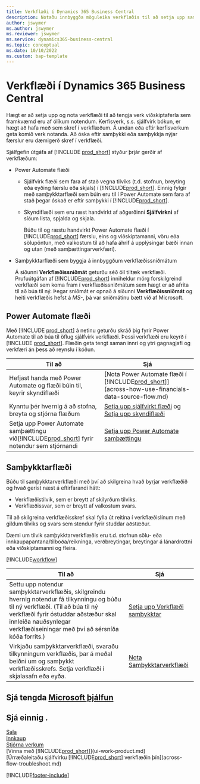 ```yaml
---
title: Verkflæði í Dynamics 365 Business Central
description: Notaðu innbyggða möguleika verkflæðis til að setja upp samþykktarverkflæði til að bæta við sjálfvirk verkflæði sem byggja á Power Automate. Hægt er að setja upp skref til að úthluta verkum á mismunandi fólk sem hluti af mismunandi verkum viðskiptaferla.
author: jswymer
ms.author: jswymer
ms.reviewer: jswymer
ms.service: dynamics365-business-central
ms.topic: conceptual
ms.date: 10/10/2022
ms.custom: bap-template
---
```

# <a name="workflows-in-dynamics-365-business-central" />Verkflæði í Dynamics 365 Business Central

Hægt er að setja upp og nota verkflæði til að tengja verk viðskiptaferla sem framkvæmd eru af ólíkum notendum. Kerfisverk, s.s. sjálfvirk bókun, er hægt að hafa með sem skref í verkflæðum. Á undan eða eftir kerfisverkum geta komið verk notanda. Að óska eftir samþykki eða samþykkja nýjar færslur eru dæmigerð skref í verkflæði.

Sjálfgefin útgáfa af [!INCLUDE [prod_short](includes/prod_short.md)] styður þrjár gerðir af verkflæðum:
  
* Power Automate flæði

  * Sjálfvirk flæði sem fara af stað vegna tilviks (t.d. stofnun, breyting eða eyðing færslu eða skjals) í [!INCLUDE[prod_short](includes/prod_short.md)]. Einnig fylgir með samþykktarflæði sem búin eru til í Power Automate sem fara af stað þegar óskað er eftir samþykki í [!INCLUDE[prod_short](includes/prod_short.md)].
  * Skyndiflæði sem eru ræst handvirkt af aðgerðinni **Sjálfvirkni** af síðum lista, spjalda og skjala.

    Búðu til og ræstu handvirkt Power Automate flæði í [!INCLUDE[prod_short](includes/prod_short.md)] færslu, eins og viðskiptamanni, vöru eða sölupöntun, með valkostum til að hafa áhrif á upplýsingar bæði innan og utan (með samþættingarverkfæri).

* Samþykktarflæði sem byggja á innbyggðum verkflæðissniðmátum

  Á síðunni **Verkflæðissniðmát** geturðu séð öll tiltæk verkflæði. Prufuútgáfan af [!INCLUDE[prod_short](includes/prod_short.md)] inniheldur mörg forskilgreind verkflæði sem koma fram í verkflæðissniðmátum sem hægt er að afrita til að búa til ný. Þegar sniðmát er opnað á síðunni **Verkflæðissniðmát** og heiti verkflæðis hefst á *MS-*, þá var sniðmátinu bætt við af Microsoft.

## <a name="power-automate-flows" />Power Automate flæði

Með [!INCLUDE [prod_short](includes/prod_short.md)] á netinu geturðu skráð þig fyrir Power Automate til að búa til öflug sjálfvirk verkflæði. Þessi verkflæði eru keyrð í [!INCLUDE [prod_short](includes/prod_short.md)]. Flæðin geta tengt saman innri og ytri gagnagjafi og verkfæri án þess að reynslu í kóðun.

|**Til að** |**Sjá**|
|-------|-------|
|Hefjast handa með Power Automate og flæði búin til, keyrir skyndiflæði|[Nota Power Automate flæði í [!INCLUDE[prod_short](includes/prod_short.md)]](across-how-use-financials-data-source-flow.md)|
|Kynntu þér hvernig á að stofna, breyta og stjórna flæðum|[Setja upp sjálfvirkt flæði](/dynamics365/business-central/dev-itpro/powerplatform/automate-workflows) og [Setja upp skyndiflæði](/dynamics365/business-central/dev-itpro/powerplatform/instant-flows)|
|Setja upp Power Automate samþættingu við[!INCLUDE[prod_short](includes/prod_short.md)] fyrir notendur sem stjórnandi|[Setja upp Power Automate samþættingu](/dynamics365/business-central/dev-itpro/powerplatform/power-automate-setup)|

## <a name="approval-workflows" />Samþykktarflæði

Búðu til samþykktarverkflæði með því að skilgreina hvað byrjar verkflæðið og hvað gerist næst á eftirfarandi hátt:

* Verkflæðistilvik, sem er breytt af skilyrðum tilviks.
* Verkflæðissvar, sem er breytt af valkostum svars.

Til að skilgreina verkflæðisskref skal fylla út reitina í verkflæðislínum með gildum tilviks og svars sem stendur fyrir studdar aðstæður.

Dæmi um tilvik samþykktarverkflæðis eru t.d. stofnun sölu- eða innkaupapantana/tilboða/reikninga, verðbreytingar, breytingar á lánardrottni eða viðskiptamanni og fleira.

[!INCLUDE[workflow](includes/workflow.md)]

| **Til að** | **Sjá** |
|--|--|
| Settu upp notendur samþykktarverkflæðis, skilgreindu hvernig notendur fá tilkynningu og búðu til ný verkflæði. (Til að búa til ný verkflæði fyrir óstuddar aðstæður skal innleiða nauðsynlegar verkflæðiseiningar með því að sérsníða kóða forrits.) | [Setja upp Verkflæði samþykktar](across-set-up-workflows.md) |
| Virkjaðu samþykktarverkflæði, svaraðu tilkynningum verkflæðis, þar á meðal beiðni um og samþykkt verkflæðisskrefs. Setja verkflæði í skjalasafn eða eyða. | [Nota Samþykktarverkflæði](across-use-workflows.md) |

<!--
| Integrate company data with Power Automate workflows, using both internal and external sources and events to create and automate tasks or workflows. | [Use Power Automate Flows in [!INCLUDE[prod_short](includes/prod_short.md)]](across-how-use-financials-data-source-flow.md) |-->

## <a name="see-related-microsoft-trainingtrainingmodulescreate-workflows" />Sjá tengda [Microsoft þjálfun](/training/modules/create-workflows/)

## <a name="see-also" />Sjá einnig .

[Sala](sales-manage-sales.md)  
[Innkaup](purchasing-manage-purchasing.md)  
[Stjórna verkum](projects-manage-projects.md)  
[Vinna með [!INCLUDE[prod_short](includes/prod_short.md)]](ui-work-product.md)  
[Úrræðaleitaðu sjálfvirku [!INCLUDE[prod_short](includes/prod_short.md)] verkflæðin þín](across-flow-troubleshoot.md)  


[!INCLUDE[footer-include](includes/footer-banner.md)]
